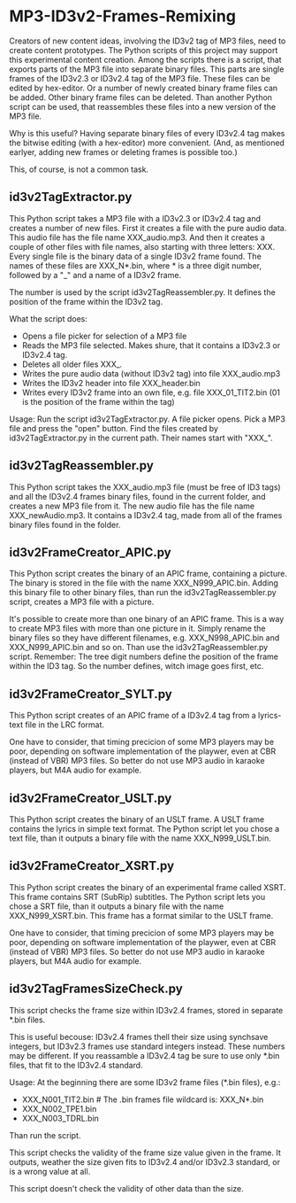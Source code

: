 # MP3-ID3v2-Frames-Remixing

Creators of new content ideas, involving the ID3v2 tag of MP3 files, need to create content prototypes. The Python scripts of this project may support this experimental content creation. Among the scripts there is a script, that exports parts of the MP3 file into separate binary files. This parts are single frames of the ID3v2.3 or ID3v2.4 tag of the MP3 file. These files can be edited by hex-editor. Or a number of newly created binary frame files can be added. Other binary frame files can be deleted. Than another Python script can be used, that reassembles these files into a new version of the MP3 file.

Why is this useful? Having separate binary files of every ID3v2.4 tag makes the bitwise editing (with a hex-editor) more convenient. (And, as mentioned earlyer, adding new frames or deleting frames is possible too.)

This, of course, is not a common task.

## id3v2TagExtractor.py

This Python script takes a MP3 file with a ID3v2.3 or ID3v2.4 tag and creates a number of new files. First it creates a file with the pure audio data. This audio file has the file name XXX_audio.mp3. And then it creates a couple of other files with file names, also starting with three letters: XXX. Every single file is the binary data of a single ID3v2 frame found. The names of these files are XXX_N*.bin, where * is a three digit number, followed by a "_" and a name of a ID3v2 frame.

The number is used by the script id3v2TagReassembler.py. It defines the position of the frame within the ID3v2 tag.

What the script does:

* Opens a file picker for selection of a MP3 file
* Reads the MP3 file selected. Makes shure, that it contains a ID3v2.3 or ID3v2.4 tag.
* Deletes all older files XXX_*.*
* Writes the pure audio data (without ID3v2 tag) into file XXX_audio.mp3
* Writes the ID3v2 header into file XXX_header.bin
* Writes every ID3v2 frame into an own file,
  e.g. file XXX_01_TIT2.bin (01 is the position of the frame within the tag)

Usage: Run the script id3v2TagExtractor.py. A file picker opens. Pick a MP3 file and press the "open" button. Find the files created by id3v2TagExtractor.py in the current path. Their names start with "XXX_".

## id3v2TagReassembler.py

This Python script takes the XXX_audio.mp3 file (must be free of ID3 tags) and all the ID3v2.4 frames binary files, found in the current folder, and creates a new MP3 file from it. The new audio file has the file name XXX_newAudio.mp3. It contains a ID3v2.4 tag, made from all of the frames binary files found in the folder.

## id3v2FrameCreator_APIC.py

This Python script creates the binary of an APIC frame, containing a picture. The binary is stored in the file with the name XXX_N999_APIC.bin. Adding this binary file to other binary files, than run the id3v2TagReassembler.py script, creates a MP3 file with a picture.

It's possible to create more than one binary of an APIC frame. This is a way to create MP3 files with more than one picture in it. Simply rename the binary files so they have different filenames, e.g. XXX_N998_APIC.bin and XXX_N999_APIC.bin and so on. Than use the id3v2TagReassembler.py script. Remember: The tree digit numbers define the position of the frame within the ID3 tag. So the number defines, witch image goes first, etc.

## id3v2FrameCreator_SYLT.py

This Python script creates of an APIC frame of a ID3v2.4 tag from a lyrics-text file in the LRC format.

One have to consider, that timing precicion of some MP3 players may be poor, depending on software implementation of the playwer, even at CBR (instead of VBR) MP3 files. So better do not use MP3 audio in karaoke players, but M4A audio for example.

## id3v2FrameCreator_USLT.py

This Python script creates the binary of an USLT frame. A USLT frame contains the lyrics in simple text format. The Python script let you chose a text file, than it  outputs a binary file with the name XXX_N999_USLT.bin.

## id3v2FrameCreator_XSRT.py

This Python script creates the binary of an experimental frame called XSRT. This frame contains SRT (SubRip) subtitles. The Python script lets you chose a SRT file, than it outputs a binary file with the name XXX_N999_XSRT.bin. This frame has a format similar to the USLT frame.

One have to consider, that timing precicion of some MP3 players may be poor, depending on software implementation of the playwer, even at CBR (instead of VBR) MP3 files. So better do not use MP3 audio in karaoke players, but M4A audio for example.

## id3v2TagFramesSizeCheck.py

This script checks the frame size within ID3v2.4 frames, stored in separate *.bin files.

This is useful becouse: ID3v2.4 frames thell their size using synchsave integers, but ID3v2.3 frames use standard integers instead. These numbers may be different. If you reassamble a ID3v2.4 tag be sure to use only *.bin files, that fit to the ID3v2.4 standard.

Usage: At the beginning there are some ID3v2 frame files (*.bin files), e.g.:

* XXX_N001_TIT2.bin      # The .bin frames file wildcard is: XXX_N*.bin
* XXX_N002_TPE1.bin
* XXX_N003_TDRL.bin

Than run the script.

This script checks the validity of the frame size value given in the frame.
It outputs, weather the size given fits to ID3v2.4 and/or ID3v2.3 standard,
or is a wrong value at all.

This script doesn't check the validity of other data than the size.
